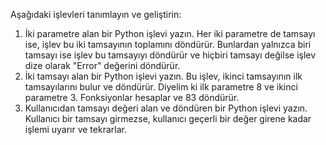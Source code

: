 Aşağıdaki işlevleri tanımlayın ve geliştirin:
1. İki parametre alan bir Python işlevi yazın. Her iki parametre de tamsayı ise, işlev bu iki tamsayının toplamını döndürür. Bunlardan yalnızca biri tamsayı ise işlev bu tamsayıyı döndürür ve hiçbiri tamsayı değilse işlev dize olarak "Error" değerini döndürür.
2. İki tamsayı alan bir Python işlevi yazın. Bu işlev, ikinci tamsayının ilk tamsayılarını bulur ve döndürür. Diyelim ki ilk parametre 8 ve ikinci parametre 3. Fonksiyonlar hesaplar ve 83 döndürür.
3. Kullanıcıdan tamsayı değeri alan ve döndüren bir Python işlevi yazın. Kullanıcı bir tamsayı girmezse, kullanıcı geçerli bir değer girene kadar işlemi uyarır ve tekrarlar.